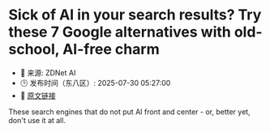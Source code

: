 # Sick of AI in your search results? Try these 7 Google alternatives with old-school, AI-free charm
- 📅 来源: ZDNet AI
- 🕒 发布时间（东八区）: 2025-07-30 05:27:00
- 🔗 [原文链接](https://www.zdnet.com/article/sick-of-ai-in-your-search-results-try-these-7-google-alternatives-with-old-school-ai-free-charm/)

These search engines that do not put AI front and center - or, better yet, don't use it at all.